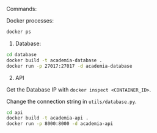 Commands:

Docker processes:

```bash
docker ps
```

1. Database:

```bash
cd database
docker build -t academia-database .
docker run -p 27017:27017 -d academia-database
```

2. API

Get the Database IP with `docker inspect <CONTAINER_ID>`.

Change the connection string in `utils/database.py`.

```bash
cd api
docker build -t academia-api .
docker run -p 8000:8000 -d academia-api
```